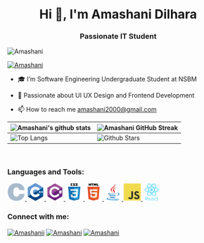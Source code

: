<h1 align="center">Hi 👋, I'm Amashani Dilhara</h1>
<h3 align="center"> Passionate IT Student</h3>

<p align="left"> <img src="https://komarev.com/ghpvc/?username=Amashani&label=Profile%20views&color=0e75b6&style=flat" alt="Amashani" /> </p>

<p align="left"> <a href="https://github.com/ryo-ma/github-profile-trophy"><img src="https://github-profile-trophy.vercel.app/?username=Amashani&theme=dracula&column=7" alt="Amashani" /></a> </p>

- 🎓 I’m Software Engineering Undergraduate Student at NSBM

- 💬 Passionate about UI UX Design and Frontend Development

- 📫 How to reach me amashani2000@gmail.com
 
| ![Amashani's github stats](https://github-readme-stats.vercel.app/api?username=Amashani&show_icons=true&theme=transparent) | ![Amashani GitHub Streak](https://github-readme-streak-stats.herokuapp.com/?user=Amashani&theme=transparent) |
| --- | --- |
| ![Top Langs](https://github-readme-stats.vercel.app/api/top-langs/?username=Amashani&theme=transparent) | ![Github Stars](https://github-readme-stats.vercel.app/api?username=Amashani&show_icons=true&locale=en&count_private=true&hide_rank=true&custom_title=My%20GitHub%20Stats&disable_animations=true&theme=transparent) |

<br>

<h3 align="left">Languages and Tools:</h3>
<p align="left"> <a href="https://www.cprogramming.com/" target="_blank" rel="noreferrer"> <img src="https://raw.githubusercontent.com/devicons/devicon/master/icons/c/c-original.svg" alt="c" width="40" height="40"/> </a> <a href="https://www.w3schools.com/cpp/" target="_blank" rel="noreferrer"> <img src="https://raw.githubusercontent.com/devicons/devicon/master/icons/cplusplus/cplusplus-original.svg" alt="cplusplus" width="40" height="40"/> </a> <a href="https://www.w3schools.com/cs/" target="_blank" rel="noreferrer"> <img src="https://raw.githubusercontent.com/devicons/devicon/master/icons/csharp/csharp-original.svg" alt="csharp" width="40" height="40"/> </a> <a href="https://www.w3schools.com/css/" target="_blank" rel="noreferrer"> <img src="https://raw.githubusercontent.com/devicons/devicon/master/icons/css3/css3-original-wordmark.svg" alt="css3" width="40" height="40"/> </a> <a href="https://www.w3.org/html/" target="_blank" rel="noreferrer"> <img src="https://raw.githubusercontent.com/devicons/devicon/master/icons/html5/html5-original-wordmark.svg" alt="html5" width="40" height="40"/> </a> <a href="https://www.java.com" target="_blank" rel="noreferrer"> <img src="https://raw.githubusercontent.com/devicons/devicon/master/icons/java/java-original.svg" alt="java" width="40" height="40"/> </a> <a href="https://developer.mozilla.org/en-US/docs/Web/JavaScript" target="_blank" rel="noreferrer"> <img src="https://raw.githubusercontent.com/devicons/devicon/master/icons/javascript/javascript-original.svg" alt="javascript" width="40" height="40"/> </a> <a href="https://reactjs.org/" target="_blank" rel="noreferrer"> <img src="https://raw.githubusercontent.com/devicons/devicon/master/icons/react/react-original-wordmark.svg" alt="react" width="40" height="40"/> </a> </p>

<h3 align="left">Connect with me:</h3>
<p align="left">
<a href="https://www.linkedin.com/in/amashani-yasawardhana-321253257" target="blank"><img align="center" src="https://raw.githubusercontent.com/rahuldkjain/github-profile-readme-generator/master/src/images/icons/Social/linked-in-alt.svg" alt="Amashanii" height="30" width="40" /></a>
<a href="https://www.facebook.com/amashani.yasawardana?mibextid=wwXIfr&mibextid=wwXIfr " target="blank"><img align="center" src="https://raw.githubusercontent.com/rahuldkjain/github-profile-readme-generator/master/src/images/icons/Social/facebook.svg" alt="Amashani" height="30" width="40" /></a>
<a href="https://www.instagram.com/a_m_a_s_h_00?igsh=MXg5ZHlrb2tzMXoxZw%3D%3D&utm_source=qr" target="blank"><img align="center" src="https://raw.githubusercontent.com/rahuldkjain/github-profile-readme-generator/master/src/images/icons/Social/instagram.svg" alt="Amashani" height="30" width="40" /></a>
</p>

